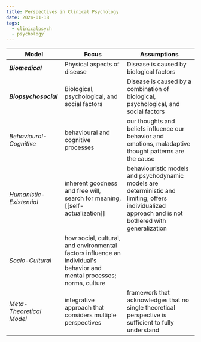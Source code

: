 ```yaml
---
title: Perspectives in Clinical Psychology
date: 2024-01-18
tags:
  - clinicalpsych
  - psychology
---
```


| **Model**                | **Focus**                                                                                                               | **Assumptions**                                                                                                                                       |
| ------------------------ | ----------------------------------------------------------------------------------------------------------------------- | ----------------------------------------------------------------------------------------------------------------------------------------------------- |
| ***Biomedical***         | Physical aspects of disease                                                                                             | Disease is caused by biological factors                                                                                                               |
| ***Biopsychosocial***    | Biological, psychological, and social factors                                                                           | Disease is caused by a combination of biological, psychological, and social factors                                                                   |
| *Behavioural-Cognitive*  | behavioural and cognitive processes                                                                                     | our thoughts and beliefs influence our behavior and emotions, maladaptive thought patterns are the cause                                              |
| *Humanistic-Existential* | inherent goodness and free will, search for meaning, [[self-actualization]]                                             | behaviouristic models and psychodynamic models are deterministic and limiting; offers individualized approach and is not bothered with generalization |
| *Socio-Cultural*         | how social, cultural, and environmental factors influence an individual's behavior and mental processes; norms, culture |                                                                                                                                                       |
| *Meta-Theoretical Model* | integrative approach that considers multiple perspectives                                                               | framework that acknowledges that no single theoretical perspective is sufficient to fully understand                                                  |
